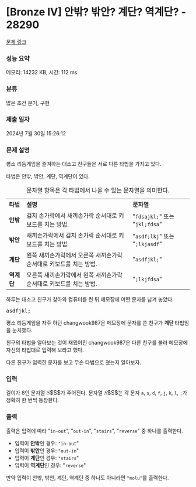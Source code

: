 # [Bronze IV] 안밖? 밖안? 계단? 역계단? - 28290 

[문제 링크](https://www.acmicpc.net/problem/28290) 

### 성능 요약

메모리: 14232 KB, 시간: 112 ms

### 분류

많은 조건 분기, 구현

### 제출 일자

2024년 7월 30일 15:26:12

### 문제 설명

<p>평소 리듬게임을 즐겨하는 대소고 친구들은 서로 다른 타법을 가지고 있다.</p>

<p>타법은 안밖, 밖안, 계단, 역계단이 있다.</p>

<table class="table table-bordered">
	<caption>문자열 항목은 각 타법에서 나올 수 있는 문자열을 의미한다.</caption>
	<tbody>
		<tr>
			<td><strong>타법</strong></td>
			<td><strong>설명</strong></td>
			<td><strong>문자열</strong></td>
		</tr>
		<tr>
			<td><strong>안밖</strong></td>
			<td>검지 손가락에서 새끼손가락 순서대로 키보드를 치는 방법.</td>
			<td>"<code>fdsajkl;</code>" 또는 "<code>jkl;fdsa</code>"</td>
		</tr>
		<tr>
			<td><strong>밖안</strong></td>
			<td>새끼손가락에서 검지 손가락 순서대로 키보드를 치는 방법.</td>
			<td>"<code>asdf;lkj</code>" 또는 "<code>;lkjasdf</code>"</td>
		</tr>
		<tr>
			<td><strong>계단</strong></td>
			<td>왼쪽 새끼손가락에서 오른쪽 새끼손가락 순서대로 키보드를 치는 방법.</td>
			<td>"<code>asdfjkl;</code>"</td>
		</tr>
		<tr>
			<td><strong>역계단</strong></td>
			<td>오른쪽 새끼손가락에서 왼쪽 새끼손가락 순서대로 키보드를 치는 방법.</td>
			<td>"<code>;lkjfdsa</code>"</td>
		</tr>
	</tbody>
</table>

<p>하루는 대소고 친구가 찾아와 컴퓨터를 켠 뒤 메모장에 어떤 문자를 남겨 놓았다.</p>

<pre>asdfjkl;</pre>

<p>평소 리듬게임을 자주 하던 changwook987은 메모장에 문자를 쓴 친구가 <strong>계단 </strong>타법임을 눈치챘다.</p>

<p>친구의 타법을 알아보는 것이 재밌어진 changwook987은 다른 친구를 불러 메모장에 자신의 타법대로 입력해 보라고 했다.</p>

<p>다른 친구가 입력한 문자를 보고 무슨 타법으로 쳤는지 알아보자.</p>

### 입력 

 <p>길이가 8인 문자열 <mjx-container class="MathJax" jax="CHTML" style="font-size: 109%; position: relative;"><mjx-math class="MJX-TEX" aria-hidden="true"><mjx-mi class="mjx-i"><mjx-c class="mjx-c1D446 TEX-I"></mjx-c></mjx-mi></mjx-math><mjx-assistive-mml unselectable="on" display="inline"><math xmlns="http://www.w3.org/1998/Math/MathML"><mi>S</mi></math></mjx-assistive-mml><span aria-hidden="true" class="no-mathjax mjx-copytext">$S$</span></mjx-container>가 주어진다. 문자열 <mjx-container class="MathJax" jax="CHTML" style="font-size: 109%; position: relative;"><mjx-math class="MJX-TEX" aria-hidden="true"><mjx-mi class="mjx-i"><mjx-c class="mjx-c1D446 TEX-I"></mjx-c></mjx-mi></mjx-math><mjx-assistive-mml unselectable="on" display="inline"><math xmlns="http://www.w3.org/1998/Math/MathML"><mi>S</mi></math></mjx-assistive-mml><span aria-hidden="true" class="no-mathjax mjx-copytext">$S$</span></mjx-container>는 각 문자 <code>a</code>, <code>s</code>, <code>d</code>, <code>f</code>, <code>j</code>, <code>k</code>, <code>l</code>, <code>;</code>가 정확히 한 번씩 등장한다.</p>

### 출력 

 <p>출력은 입력에 따라 "<code>in-out</code>", "<code>out-in</code>", "<code>stairs</code>", "<code>reverse</code>" 중 하나를 출력한다.</p>

<ul>
	<li>입력이 <strong>안밖</strong>인 경우: <code>"in-out</code>"</li>
	<li>입력이 <strong>밖안</strong>인 경우: <code>"out-in</code>"</li>
	<li>입력이 <strong>계단</strong>인 경우: <code>"stairs</code>"</li>
	<li>입력이 <strong>역계단</strong>인 경우: "<code>reverse</code>"</li>
</ul>

<p>만약 입력이 안밖, 밖안, 계단, 역계단 중 하나도 아니라면 <code>"molu"</code>를 출력한다.</p>

